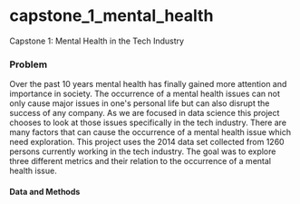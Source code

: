 # capstone_1_mental_health
Capstone 1: Mental Health in the Tech Industry
### Problem
Over the past 10 years mental health has finally gained more attention and importance in society.  The occurrence of a mental health issues can not only cause major issues in one's personal life but can also disrupt the success of any company.  As we are focused in data science this project chooses to look at those issues specifically in the tech industry.  There are many factors that can cause the occurrence of a mental health issue which need exploration.  This project uses the 2014 data set collected from 1260 persons currently working in the tech industry.  The goal was to explore three different metrics and their relation to the occurrence of a mental health issue.

#### Data and Methods
